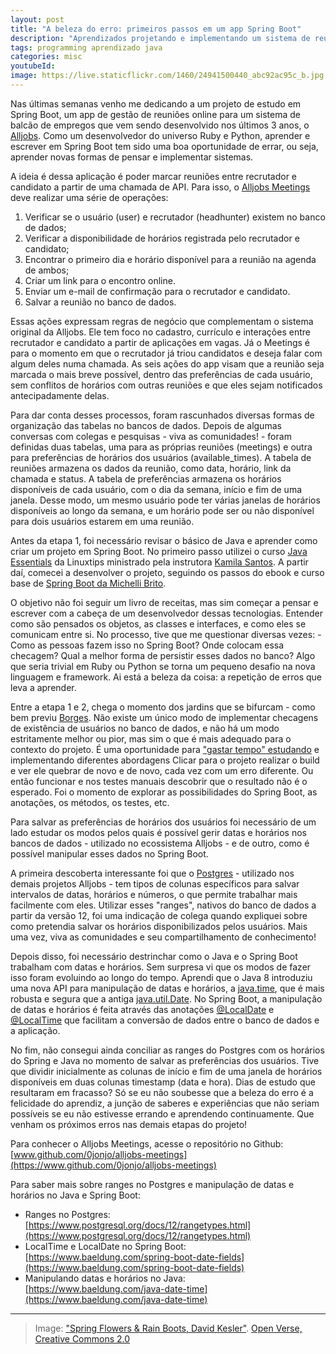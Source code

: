 ```yaml
---
layout: post
title: "A beleza do erro: primeiros passos em um app Spring Boot"
description: "Aprendizados projetando e implementando um sistema de reuniões para um balcão de empregos"
tags: programming aprendizado java
categories: misc
youtubeId:
image: https://live.staticflickr.com/1460/24941500440_abc92ac95c_b.jpg
---
```


Nas últimas semanas venho me dedicando a um projeto de estudo em Spring Boot, um app de gestão de reuniões online para um sistema de balcão de empregos que vem sendo desenvolvido nos últimos 3 anos, o [Alljobs](https://github.com/0jonjo/alljobs). Como um desenvolvedor do universo Ruby e Python, aprender e escrever em Spring Boot tem sido uma boa oportunidade de errar, ou seja, aprender novas formas de pensar e implementar sistemas.

A ideia é dessa aplicação é poder marcar reuniões entre recrutador e candidato a partir de uma chamada de API. Para isso, o [Alljobs Meetings](https://github.com/0jonjo/alljobs-meetings) deve realizar uma série de operações:

1. Verificar se o usuário (user) e recrutador (headhunter) existem no banco de dados;
2. Verificar a disponibilidade de horários registrada pelo recrutador e candidato;
3. Encontrar o primeiro dia e horário disponível para a reunião na agenda de ambos;
4. Criar um link para o encontro online.
5. Enviar um e-mail de confirmação para o recrutador e candidato.
6. Salvar a reunião no banco de dados.

Essas ações expressam regras de negócio que complementam o sistema original da Alljobs. Ele tem foco no cadastro, currículo e interações entre recrutador e candidato a partir de aplicações em vagas. Já o Meetings é para o momento em que o recrutador já triou candidatos e deseja falar com algum deles numa chamada. As seis ações do app visam que a reunião seja marcada o mais breve possível, dentro das preferências de cada usuário, sem conflitos de horários com outras reuniões e que eles sejam notificados antecipadamente delas.

Para dar conta desses processos, foram rascunhados diversas formas de organização das tabelas no bancos de dados. Depois de algumas conversas com colegas e pesquisas - viva as comunidades! - foram definidas duas tabelas, uma para as próprias reuniões (meetings) e outra para preferências de horários dos usuários (available_times). A tabela de reuniões armazena os dados da reunião, como data, horário, link da chamada e status. A tabela de preferências armazena os horários disponíveis de cada usuário, com o dia da semana, início e fim de uma janela. Desse modo, um mesmo usuário pode ter várias janelas de horários disponíveis ao longo da semana, e um horário pode ser ou não disponível para dois usuários estarem em uma reunião.

Antes da etapa 1, foi necessário revisar o básico de Java e aprender como criar um projeto em Spring Boot. No primeiro passo utilizei o curso [Java Essentials](https://www.linuxtips.io/course/java-essentials) da Linuxtips ministrado pela instrutora [Kamila Santos](https://www.linkedin.com/in/kamila-santos-oliveira/). A partir daí, comecei a desenvolver o projeto, seguindo os passos do ebook e curso base de [Spring Boot da Michelli Brito](https://www.youtube.com/watch?v=wlYvA2b1BWI).

O objetivo não foi seguir um livro de receitas, mas sim começar a pensar e escrever com a cabeça de um desenvolvedor dessas tecnologias. Entender como são pensados os objetos, as classes e interfaces, e como eles se comunicam entre si. No processo, tive que me questionar diversas vezes: - Como as pessoas fazem isso no Spring Boot? Onde colocam essa checagem? Qual a melhor forma de persistir esses dados no banco? Algo que seria trivial em Ruby ou Python se torna um pequeno desafio na nova linguagem e framework. Ai está a beleza da coisa: a repetição de erros que leva a aprender.

Entre a etapa 1 e 2, chega o momento dos jardins que se bifurcam - como bem previu [Borges](https://brasil.elpais.com/brasil/2018/09/11/cultura/1536655170_142491.html). Não existe um único modo de implementar checagens de existência de usuários no banco de dados, e não há um modo estritamente melhor ou pior, mas sim o que é mais adequado para o contexto do projeto. É uma oportunidade para ["gastar tempo" estudando](../aprendiz/) e implementando diferentes abordagens Clicar para o projeto realizar o build e ver ele quebrar de novo e de novo, cada vez com um erro diferente. Ou então funcionar e nos testes manuais descobrir que o resultado não é o esperado. Foi o momento de explorar as possibilidades do Spring Boot, as anotações, os métodos, os testes, etc.

Para salvar as preferências de horários dos usuários foi necessário de um lado estudar os modos pelos quais é possível gerir datas e horários nos bancos de dados  - utilizado no ecossistema Alljobs - e de outro, como é possível manipular esses dados no Spring Boot.

A primeira descoberta interessante foi que o [Postgres](https://www.postgresql.org/) - utilizado nos demais projetos Alljobs - tem tipos de colunas específicos para salvar intervalos de datas, horários e números, o que permite trabalhar mais facilmente com eles. Utilizar esses "ranges", nativos do banco de dados a partir da versão 12, foi uma indicação de colega quando expliquei sobre como pretendia salvar os horários disponibilizados pelos usuários. Mais uma vez, viva as comunidades e seu compartilhamento de conhecimento!

Depois disso, foi necessário destrinchar como o Java e o Spring Boot trabalham com datas e horários. Sem surpresa vi que os modos de fazer isso foram evoluindo ao longo do tempo. Aprendi que o Java 8 introduziu uma nova API para manipulação de datas e horários, a [java.time](https://www.baeldung.com/java-8-date-time-intro), que é mais robusta e segura que a antiga [java.util.Date](https://www.baeldung.com/java-date-time). No Spring Boot, a manipulação de datas e horários é feita através das anotações [@LocalDate](https://www.baeldung.com/spring-boot-date-fields) e [@LocalTime](https://www.baeldung.com/spring-boot-date-fields) que facilitam a conversão de dados entre o banco de dados e a aplicação.

No fim, não consegui ainda conciliar as ranges do Postgres com os horários do Spring e Java no momento de salvar as preferências dos usuários. Tive que dividir inicialmente as colunas de início e fim de uma janela de horários disponíveis em duas colunas timestamp (data e hora). Dias de estudo que resultaram em fracasso? Só se eu não soubesse que a beleza do erro é a felicidade do aprendiz, a junção de saberes e experiências que não seriam possíveis se eu não estivesse errando e aprendendo continuamente. Que venham os próximos erros nas demais etapas do projeto!

Para conhecer o Alljobs Meetings, acesse o repositório no Github:
[www.github.com/0jonjo/alljobs-meetings](https://www.github.com/0jonjo/alljobs-meetings)

Para saber mais sobre ranges no Postgres e manipulação de datas e horários no Java e Spring Boot:

- Ranges no Postgres: [https://www.postgresql.org/docs/12/rangetypes.html](https://www.postgresql.org/docs/12/rangetypes.html)
- LocalTime e LocalDate no Spring Boot: [https://www.baeldung.com/spring-boot-date-fields](https://www.baeldung.com/spring-boot-date-fields)
- Manipulando datas e horários no Java: [https://www.baeldung.com/java-date-time](https://www.baeldung.com/java-date-time)

---
>Image: ["Spring Flowers & Rain Boots, David Kesler"](https://openverse.org/image/9e127bcc-ccf4-406f-b02f-2e26e816c8c9?). [Open Verse, Creative Commons 2.0](https://openverse.org/)

